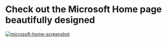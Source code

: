 # Check out the Microsoft Home page beautifully designed

[
![microsoft-home-screenshot](https://github.com/user-attachments/assets/e07d9d1e-4e83-4d40-bd79-2f1503cf324e)
](https://microsoft-home.vercel.app/)
